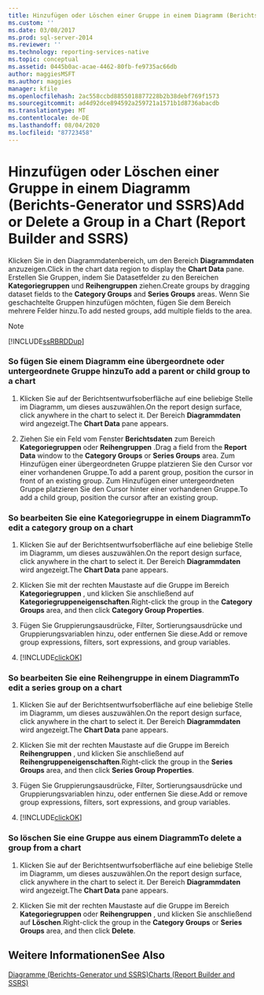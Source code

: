 ```yaml
---
title: Hinzufügen oder Löschen einer Gruppe in einem Diagramm (Berichts-Generator und SSRS) | Microsoft-Dokumentation
ms.custom: ''
ms.date: 03/08/2017
ms.prod: sql-server-2014
ms.reviewer: ''
ms.technology: reporting-services-native
ms.topic: conceptual
ms.assetid: 0445b0ac-acae-4462-80fb-fe9735ac66db
author: maggiesMSFT
ms.author: maggies
manager: kfile
ms.openlocfilehash: 2ac558ccbd8855018877228b2b38debf769f1573
ms.sourcegitcommit: ad4d92dce894592a259721a1571b1d8736abacdb
ms.translationtype: MT
ms.contentlocale: de-DE
ms.lasthandoff: 08/04/2020
ms.locfileid: "87723458"
---
```

# <a name="add-or-delete-a-group-in-a-chart-report-builder-and-ssrs"></a><span data-ttu-id="bfeda-102">Hinzufügen oder Löschen einer Gruppe in einem Diagramm (Berichts-Generator und SSRS)</span><span class="sxs-lookup"><span data-stu-id="bfeda-102">Add or Delete a Group in a Chart (Report Builder and SSRS)</span></span>
  <span data-ttu-id="bfeda-103">Klicken Sie in den Diagrammdatenbereich, um den Bereich **Diagrammdaten** anzuzeigen.</span><span class="sxs-lookup"><span data-stu-id="bfeda-103">Click in the chart data region to display the **Chart Data** pane.</span></span> <span data-ttu-id="bfeda-104">Erstellen Sie Gruppen, indem Sie Datasetfelder zu den Bereichen **Kategoriegruppen** und **Reihengruppen** ziehen.</span><span class="sxs-lookup"><span data-stu-id="bfeda-104">Create groups by dragging dataset fields to the **Category Groups** and **Series Groups** areas.</span></span> <span data-ttu-id="bfeda-105">Wenn Sie geschachtelte Gruppen hinzufügen möchten, fügen Sie dem Bereich mehrere Felder hinzu.</span><span class="sxs-lookup"><span data-stu-id="bfeda-105">To add nested groups, add multiple fields to the area.</span></span>  
  
> [!NOTE]  
>  [!INCLUDE[ssRBRDDup](../../includes/ssrbrddup-md.md)]  
  
### <a name="to-add-a-parent-or-child-group-to-a-chart"></a><span data-ttu-id="bfeda-106">So fügen Sie einem Diagramm eine übergeordnete oder untergeordnete Gruppe hinzu</span><span class="sxs-lookup"><span data-stu-id="bfeda-106">To add a parent or child group to a chart</span></span>  
  
1.  <span data-ttu-id="bfeda-107">Klicken Sie auf der Berichtsentwurfsoberfläche auf eine beliebige Stelle im Diagramm, um dieses auszuwählen.</span><span class="sxs-lookup"><span data-stu-id="bfeda-107">On the report design surface, click anywhere in the chart to select it.</span></span> <span data-ttu-id="bfeda-108">Der Bereich **Diagrammdaten** wird angezeigt.</span><span class="sxs-lookup"><span data-stu-id="bfeda-108">The **Chart Data** pane appears.</span></span>  
  
2.  <span data-ttu-id="bfeda-109">Ziehen Sie ein Feld vom Fenster **Berichtsdaten** zum Bereich **Kategoriegruppen** oder **Reihengruppen** .</span><span class="sxs-lookup"><span data-stu-id="bfeda-109">Drag a field from the **Report Data** window to the **Category Groups** or **Series Groups** area.</span></span> <span data-ttu-id="bfeda-110">Zum Hinzufügen einer übergeordneten Gruppe platzieren Sie den Cursor vor einer vorhandenen Gruppe.</span><span class="sxs-lookup"><span data-stu-id="bfeda-110">To add a parent group, position the cursor in front of an existing group.</span></span> <span data-ttu-id="bfeda-111">Zum Hinzufügen einer untergeordneten Gruppe platzieren Sie den Cursor hinter einer vorhandenen Gruppe.</span><span class="sxs-lookup"><span data-stu-id="bfeda-111">To add a child group, position the cursor after an existing group.</span></span>  
  
### <a name="to-edit-a-category-group-on-a-chart"></a><span data-ttu-id="bfeda-112">So bearbeiten Sie eine Kategoriegruppe in einem Diagramm</span><span class="sxs-lookup"><span data-stu-id="bfeda-112">To edit a category group on a chart</span></span>  
  
1.  <span data-ttu-id="bfeda-113">Klicken Sie auf der Berichtsentwurfsoberfläche auf eine beliebige Stelle im Diagramm, um dieses auszuwählen.</span><span class="sxs-lookup"><span data-stu-id="bfeda-113">On the report design surface, click anywhere in the chart to select it.</span></span> <span data-ttu-id="bfeda-114">Der Bereich **Diagrammdaten** wird angezeigt.</span><span class="sxs-lookup"><span data-stu-id="bfeda-114">The **Chart Data** pane appears.</span></span>  
  
2.  <span data-ttu-id="bfeda-115">Klicken Sie mit der rechten Maustaste auf die Gruppe im Bereich **Kategoriegruppen** , und klicken Sie anschließend auf **Kategoriegruppeneigenschaften**.</span><span class="sxs-lookup"><span data-stu-id="bfeda-115">Right-click the group in the **Category Groups** area, and then click **Category Group Properties**.</span></span>  
  
3.  <span data-ttu-id="bfeda-116">Fügen Sie Gruppierungsausdrücke, Filter, Sortierungsausdrücke und Gruppierungsvariablen hinzu, oder entfernen Sie diese.</span><span class="sxs-lookup"><span data-stu-id="bfeda-116">Add or remove group expressions, filters, sort expressions, and group variables.</span></span>  
  
4.  [!INCLUDE[clickOK](../../includes/clickok-md.md)]  
  
### <a name="to-edit-a-series-group-on-a-chart"></a><span data-ttu-id="bfeda-117">So bearbeiten Sie eine Reihengruppe in einem Diagramm</span><span class="sxs-lookup"><span data-stu-id="bfeda-117">To edit a series group on a chart</span></span>  
  
1.  <span data-ttu-id="bfeda-118">Klicken Sie auf der Berichtsentwurfsoberfläche auf eine beliebige Stelle im Diagramm, um dieses auszuwählen.</span><span class="sxs-lookup"><span data-stu-id="bfeda-118">On the report design surface, click anywhere in the chart to select it.</span></span> <span data-ttu-id="bfeda-119">Der Bereich **Diagrammdaten** wird angezeigt.</span><span class="sxs-lookup"><span data-stu-id="bfeda-119">The **Chart Data** pane appears.</span></span>  
  
2.  <span data-ttu-id="bfeda-120">Klicken Sie mit der rechten Maustaste auf die Gruppe im Bereich **Reihengruppen** , und klicken Sie anschließend auf **Reihengruppeneigenschaften**.</span><span class="sxs-lookup"><span data-stu-id="bfeda-120">Right-click the group in the **Series Groups** area, and then click **Series Group Properties**.</span></span>  
  
3.  <span data-ttu-id="bfeda-121">Fügen Sie Gruppierungsausdrücke, Filter, Sortierungsausdrücke und Gruppierungsvariablen hinzu, oder entfernen Sie diese.</span><span class="sxs-lookup"><span data-stu-id="bfeda-121">Add or remove group expressions, filters, sort expressions, and group variables.</span></span>  
  
4.  [!INCLUDE[clickOK](../../includes/clickok-md.md)]  
  
### <a name="to-delete-a-group-from-a-chart"></a><span data-ttu-id="bfeda-122">So löschen Sie eine Gruppe aus einem Diagramm</span><span class="sxs-lookup"><span data-stu-id="bfeda-122">To delete a group from a chart</span></span>  
  
1.  <span data-ttu-id="bfeda-123">Klicken Sie auf der Berichtsentwurfsoberfläche auf eine beliebige Stelle im Diagramm, um dieses auszuwählen.</span><span class="sxs-lookup"><span data-stu-id="bfeda-123">On the report design surface, click anywhere in the chart to select it.</span></span> <span data-ttu-id="bfeda-124">Der Bereich **Diagrammdaten** wird angezeigt.</span><span class="sxs-lookup"><span data-stu-id="bfeda-124">The **Chart Data** pane appears.</span></span>  
  
2.  <span data-ttu-id="bfeda-125">Klicken Sie mit der rechten Maustaste auf die Gruppe im Bereich **Kategoriegruppen** oder **Reihengruppen** , und klicken Sie anschließend auf **Löschen**.</span><span class="sxs-lookup"><span data-stu-id="bfeda-125">Right-click the group in the **Category Groups** or **Series Groups** area, and then click **Delete**.</span></span>  
  
## <a name="see-also"></a><span data-ttu-id="bfeda-126">Weitere Informationen</span><span class="sxs-lookup"><span data-stu-id="bfeda-126">See Also</span></span>  
 [<span data-ttu-id="bfeda-127">Diagramme &#40;Berichts-Generator und SSRS&#41;</span><span class="sxs-lookup"><span data-stu-id="bfeda-127">Charts &#40;Report Builder and SSRS&#41;</span></span>](charts-report-builder-and-ssrs.md)  
  
  
